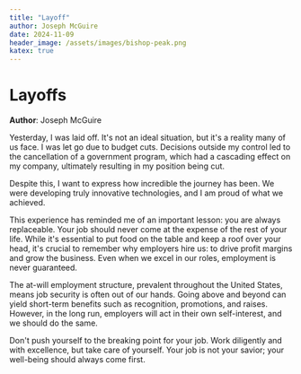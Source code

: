 ```yaml
---
title: "Layoff"
author: Joseph McGuire
date: 2024-11-09
header_image: /assets/images/bishop-peak.png
katex: true
---
```

# Layoffs
**Author**: Joseph McGuire  

Yesterday, I was laid off. It's not an ideal situation, but it's a reality many of us face. I was let go due to budget cuts. Decisions outside my control led to the cancellation of a government program, which had a cascading effect on my company, ultimately resulting in my position being cut.

Despite this, I want to express how incredible the journey has been. We were developing truly innovative technologies, and I am proud of what we achieved.

This experience has reminded me of an important lesson: you are always replaceable. Your job should never come at the expense of the rest of your life. While it's essential to put food on the table and keep a roof over your head, it's crucial to remember why employers hire us: to drive profit margins and grow the business. Even when we excel in our roles, employment is never guaranteed.

The at-will employment structure, prevalent throughout the United States, means job security is often out of our hands. Going above and beyond can yield short-term benefits such as recognition, promotions, and raises. However, in the long run, employers will act in their own self-interest, and we should do the same.

Don't push yourself to the breaking point for your job. Work diligently and with excellence, but take care of yourself. Your job is not your savior; your well-being should always come first.